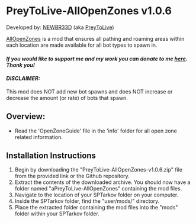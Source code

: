 # **PreyToLive-AllOpenZones v1.0.6**

Developed by: [NEWBR33D](https://github.com/NEWBR33D) (aka [PreyToLive](https://hub.sp-tarkov.com/user/24548-preytolive/))

[AllOpenZones](https://hub.sp-tarkov.com/files/file/936-allopenzones/) is a mod that ensures all pathing and roaming areas within each location are made available for all bot types to spawn in.

#### ***If you would like to support me and my work you can donate to me [here](https://ko-fi.com/preytolive). Thank you!***

#### ***DISCLAIMER:***
This mod does NOT add new bot spawns and does NOT increase or decrease the amount (or rate) of bots that spawn.

## **Overview:**
- Read the 'OpenZoneGuide' file in the 'info' folder for all open zone related information.

## **Installation Instructions**
1. Begin by downloading the "PreyToLive-AllOpenZones-v1.0.6.zip" file from the provided link or the Github repository.
2. Extract the contents of the downloaded archive. You should now have a folder named "aPreyToLive-AllOpenZones" containing the mod files.
3. Navigate to the location of your SPTarkov folder on your computer.
4. Inside the SPTarkov folder, find the "user/mods/" directory.
5. Place the extracted folder containing the mod files into the "mods" folder within your SPTarkov folder.
